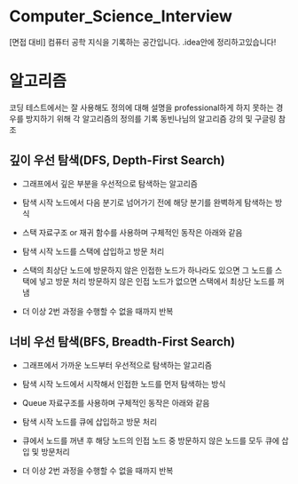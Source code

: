 # Computer_Science_Interview
[면접 대비] 컴퓨터 공학 지식을 기록하는 공간입니다. .idea안에 정리하고있습니다!

# 알고리즘
코딩 테스트에서는 잘 사용해도 정의에 대해 설명을 professional하게 하지 못하는 경우를 방지하기 위해 각 알고리즘의 정의를 기록 동빈나님의 알고리즘 강의 및 구글링 참조

## 깊이 우선 탐색(DFS, Depth-First Search)
- 그래프에서 깊은 부분을 우선적으로 탐색하는 알고리즘

- 탐색 시작 노드에서 다음 분기로 넘어가기 전에 해당 분기를 완벽하게 탐색하는 방식

- 스택 자료구조 or 재귀 함수를 사용하며 구체적인 동작은 아래와 같음

- 탐색 시작 노드를 스택에 삽입하고 방문 처리

- 스택의 최상단 노드에 방문하지 않은 인접한 노드가 하나라도 있으면 그 노드를 스택에 넣고 방문 처리
방문하지 않은 인접 노드가 없으면 스택에서 최상단 노드를 꺼냄

- 더 이상 2번 과정을 수행할 수 없을 때까지 반복

  
## 너비 우선 탐색(BFS, Breadth-First Search)
- 그래프에서 가까운 노드부터 우선적으로 탐색하는 알고리즘

- 탐색 시작 노드에서 시작해서 인접한 노드를 먼저 탐색하는 방식

- Queue 자료구조를 사용하며 구체적인 동작은 아래와 같음

- 탐색 시작 노드를 큐에 삽입하고 방문 처리

- 큐에서 노드를 꺼낸 후 해당 노드의 인접 노드 중 방문하지 않은 노드를 모두 큐에 삽입 및 방문처리

- 더 이상 2번 과정을 수행할 수 없을 때까지 반복
  

